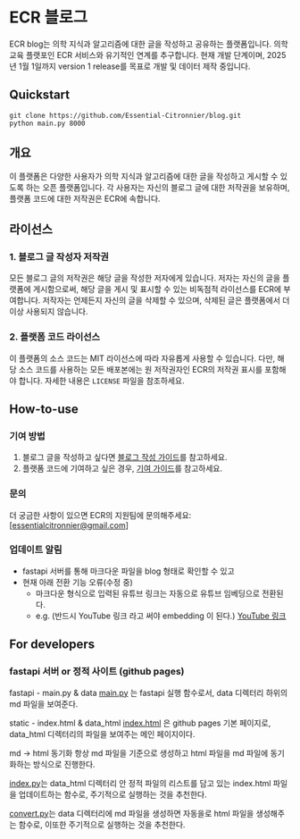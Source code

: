 # ECR 블로그

ECR blog는 의학 지식과 알고리즘에 대한 글을 작성하고 공유하는 플랫폼입니다. 의학 교육 플랫포인 ECR 서비스와 유기적인 연계를 추구합니다.
현재 개발 단계이며, 2025년 1월 1일까지 version 1 release를 목표로 개발 및 데이터 제작 중입니다.

## Quickstart

```macos
git clone https://github.com/Essential-Citronnier/blog.git
python main.py 8000
```


## 개요
이 플랫폼은 다양한 사용자가 의학 지식과 알고리즘에 대한 글을 작성하고 게시할 수 있도록 하는 오픈 플랫폼입니다. 각 사용자는 자신의 블로그 글에 대한 저작권을 보유하며, 플랫폼 코드에 대한 저작권은 ECR에 속합니다.

## 라이선스

### 1. 블로그 글 작성자 저작권
모든 블로그 글의 저작권은 해당 글을 작성한 저자에게 있습니다. 저자는 자신의 글을 플랫폼에 게시함으로써, 해당 글을 게시 및 표시할 수 있는 비독점적 라이선스를 ECR에 부여합니다. 저작자는 언제든지 자신의 글을 삭제할 수 있으며, 삭제된 글은 플랫폼에서 더 이상 사용되지 않습니다.

### 2. 플랫폼 코드 라이선스
이 플랫폼의 소스 코드는 MIT 라이선스에 따라 자유롭게 사용할 수 있습니다. 다만, 해당 소스 코드를 사용하는 모든 배포본에는 원 저작권자인 ECR의 저작권 표시를 포함해야 합니다. 자세한 내용은 `LICENSE` 파일을 참조하세요.

## How-to-use

### 기여 방법
1. 블로그 글을 작성하고 싶다면 [블로그 작성 가이드](CONTRIBUTING.md)를 참고하세요.
2. 플랫폼 코드에 기여하고 싶은 경우, [기여 가이드](CONTRIBUTING.md)를 참고하세요.

### 문의
더 궁금한 사항이 있으면 ECR의 지원팀에 문의해주세요: [essentialcitronnier@gmail.com]



### 업데이트 알림
- fastapi 서버를 통해 마크다운 파일을 blog 형태로 확인할 수 있고
- 현재 아래 전환 기능 오류(수정 중)
  - 마크다운 형식으로 입력된 유튜브 링크는 자동으로 유튜브 임베딩으로 전환된다.
  - e.g. (반드시 YouTube 링크 라고 써야 embedding 이 된다.)
  [YouTube 링크](https://www.youtube.com/watch?v=sZwgpz4s8Jw&t=97s)


## For developers

### fastapi 서버 or 정적 사이트 (github pages)
fastapi - main.py & data
[main.py](main.py) 는 fastapi 실행 함수로서, data 디렉터리 하위의 md 파일을 보여준다.


static - index.html & data_html
[index.html](index.html) 은 github pages 기본 페이지로, data_html 디렉터리의 파일을 보여주는 메인 페이지이다.

md -> html 동기화
항상 md 파일을 기준으로 생성하고 html 파일을 md 파일에 동기화하는 방식으로 진행한다.

[index.py](index.py)는 data_html 디렉터리 안 정적 파일의 리스트를 담고 있는 index.html 파일을 업데이트하는 함수로, 주기적으로 실행하는 것을 추천한다.

[convert.py](convert.py)는 data 디렉터리에 md 파일을 생성하면 자동을로 html 파일을 생성해주는 함수로, 이또한 주기적으로 실행하는 것을 추천한다.
